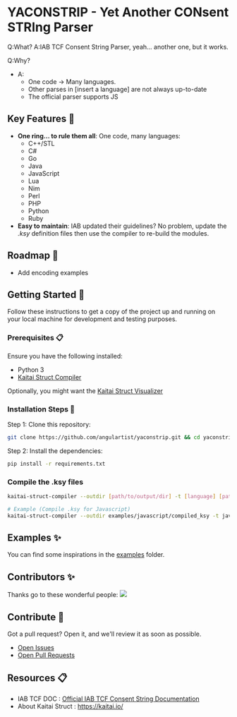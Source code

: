 # YACONSTRIP - Yet Another CONsent STRIng Parser

Q:What? A:IAB TCF Consent String Parser, yeah... another one, but it works.

Q:Why? 
- A: 
    - One code -> Many languages. 
    - Other parses in [insert a language] are not always up-to-date
    - The official parser supports JS

## Key Features 🎯
- **One ring... to rule them all**: One code, many languages:
    - C++/STL
    - C#
    - Go 
    - Java
    - JavaScript
    - Lua
    - Nim 
    - Perl
    - PHP
    - Python
    - Ruby
- **Easy to maintain**: IAB updated their guidelines? No problem, update the _.ksy_ definition files then use the compiler to re-build the modules.


## Roadmap 🎯
- Add encoding examples

## Getting Started 🚀

Follow these instructions to get a copy of the project up and running on your local machine for development and testing purposes.

### Prerequisites 📋

Ensure you have the following installed:
- Python 3
- [Kaitai Struct Compiler](https://kaitai.io/#download)

Optionally, you might want the [Kaitai Struct Visualizer](https://github.com/kaitai-io/kaitai_struct_visualizer)

### Installation Steps 💽

Step 1: Clone this repository:

```bash
git clone https://github.com/angulartist/yaconstrip.git && cd yaconstrip
```

Step 2: Install the dependencies:

```bash
pip install -r requirements.txt
```

### Compile the .ksy files

```bash
kaitai-struct-compiler --outdir [path/to/output/dir] -t [language] [path/to/.ksy/files]

# Example (Compile .ksy for Javascript)
kaitai-struct-compiler --outdir examples/javascript/compiled_ksy -t javascript kaitai/*
```

## Examples ✨

You can find some inspirations in the [examples](examples/) folder.

## Contributors ✨

Thanks go to these wonderful people:
<a href="https://github.com/angulartist/yaconstrip/graphs/contributors">
  <img src="https://contrib.rocks/image?repo=angulartist/yaconstrip" />
</a>

## Contribute 🤝

Got a pull request? Open it, and we'll review it as soon as possible.

- [Open Issues](https://github.com/angulartist/yaconstrip/issues)
- [Open Pull Requests](https://github.com/angulartist/yaconstrip/pulls)

## Resources 📋

- IAB TCF DOC : [Official IAB TCF Consent String Documentation](https://github.com/InteractiveAdvertisingBureau/GDPR-Transparency-and-Consent-Framework/blob/master/TCFv2/IAB%20Tech%20Lab%20-%20Consent%20string%20and%20vendor%20list%20formats%20v2.md)
- About Kaitai Struct : https://kaitai.io/

